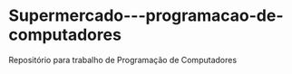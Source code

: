 # Supermercado---programacao-de-computadores
Repositório para trabalho de Programação de Computadores
